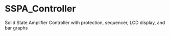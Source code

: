 # SSPA_Controller
Solid State Amplifier Controller with protection, sequencer, LCD display, and bar graphs
